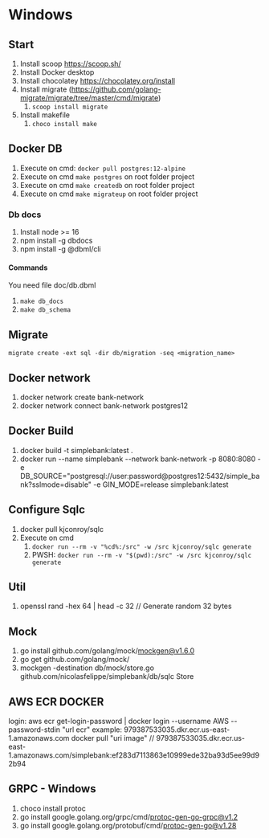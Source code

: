 # Windows

## Start

1. Install scoop  https://scoop.sh/
2. Install Docker desktop
3. Install chocolatey https://chocolatey.org/install
4. Install migrate (https://github.com/golang-migrate/migrate/tree/master/cmd/migrate)
   1. `scoop install migrate`
5. Install makefile
   1. `choco install make`

## Docker DB

1. Execute on cmd: `docker pull postgres:12-alpine`
2. Execute on cmd `make postgres` on root folder project
3. Execute on cmd `make createdb` on root folder project
4. Execute on cmd `make migrateup` on root folder project

### Db docs

1. Install node >= 16
2. npm install -g dbdocs
3. npm install -g @dbml/cli

#### Commands

You need file doc/db.dbml

1. `make db_docs`
2. `make db_schema`

## Migrate

```shell
migrate create -ext sql -dir db/migration -seq <migration_name>
```

## Docker network

1. docker network create bank-network
2. docker network connect bank-network postgres12

## Docker Build

1. docker build -t simplebank:latest .
2. docker run --name simplebank --network bank-network -p 8080:8080 -e DB_SOURCE="postgresql://user:password@postgres12:5432/simple_bank?sslmode=disable" -e  GIN_MODE=release  simplebank:latest

## Configure Sqlc

1. docker pull kjconroy/sqlc
2. Execute on cmd
   1. `docker run --rm -v "%cd%:/src" -w /src kjconroy/sqlc generate`
   2. PWSH: `docker run --rm -v "$(pwd):/src" -w /src kjconroy/sqlc generate`

## Util

1. openssl rand -hex 64 | head -c 32  // Generate random 32 bytes

## Mock

1. go install github.com/golang/mock/mockgen@v1.6.0
2. go get github.com/golang/mock/
3. mockgen -destination db/mock/store.go  github.com/nicolasfelippe/simplebank/db/sqlc Store

## AWS ECR DOCKER

login:
aws ecr get-login-password | docker login --username AWS --password-stdin "url ecr" example: 979387533035.dkr.ecr.us-east-1.amazonaws.com
docker pull "uri image" // 979387533035.dkr.ecr.us-east-1.amazonaws.com/simplebank:ef283d7113863e10999ede32ba93d5ee99d92b94


## GRPC - Windows

1. choco install protoc
2. go install google.golang.org/grpc/cmd/protoc-gen-go-grpc@v1.2
3. go install google.golang.org/protobuf/cmd/protoc-gen-go@v1.28
